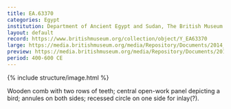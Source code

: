 ```yaml
---
title: EA.63370
categories: Egypt
institution: Department of Ancient Egypt and Sudan, The British Museum
layout: default
record: https://www.britishmuseum.org/collection/object/Y_EA63370
large: https://media.britishmuseum.org/media/Repository/Documents/2014_11/4_19/6c31f415_fdc2_4a1a_a4f1_a3d9013e781a/mid_01189020_001.jpg
preview: https://media.britishmuseum.org/media/Repository/Documents/2014_11/4_19/6c31f415_fdc2_4a1a_a4f1_a3d9013e781a/small_01189020_001.jpg
period: 400-600 CE
---
```

{% include structure/image.html %}

Wooden comb with two rows of teeth; central open-work panel depicting a bird; annules on both sides; recessed circle on one side for inlay(?).
